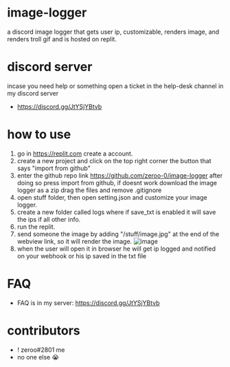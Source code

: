 # image-logger
a discord image logger that gets user ip, customizable, renders image, and renders troll gif and is hosted on replit.

# discord server
incase you need help or something open a ticket in the help-desk channel in my discord server
- https://discord.gg/JtYSjYBtvb

# how to use
1. go in https://replit.com create a account.
2. create a new project and click on the top right corner the button that says "import from github"
3. enter the github repo link https://github.com/zeroo-0/image-logger after doing so press import from github, if doesnt work download the image logger as a zip drag the files and remove .gitignore
4. open stuff folder, then open setting.json and customize your image logger.
5. create a new folder called logs where if save_txt is enabled it will save the ips if all other info.
6. run the replit.
7. send someone the image by adding "/stuff/image.jpg" at the end of the webview link, so it will render the image.
![image](https://user-images.githubusercontent.com/125908067/234425704-b7b5f15d-c4d1-4ceb-bc2a-d0d10fdba17d.png)
8. when the user will open it in browser he will get ip logged and notified on your webhook or his ip saved in the txt file

# FAQ
- FAQ is in my server: https://discord.gg/JtYSjYBtvb

# contributors
- ! zeroo#2801 me
- no one else 😭
